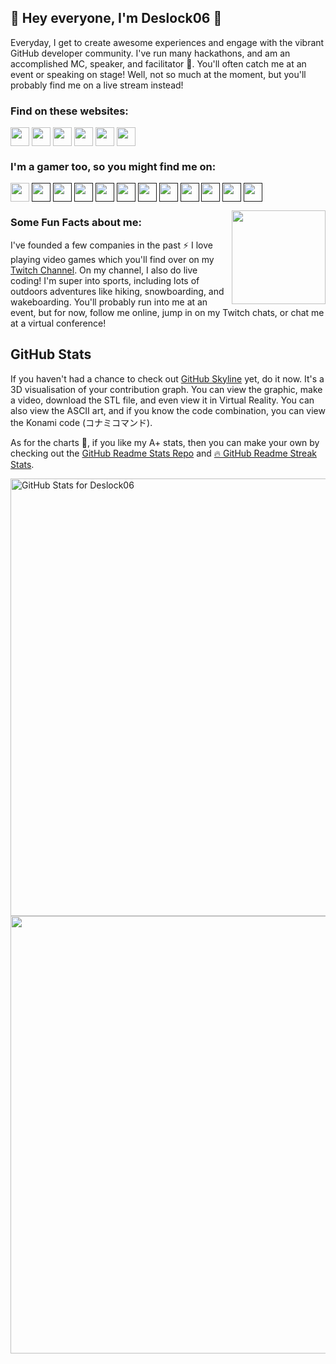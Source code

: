 ## 👋 Hey everyone, I'm Deslock06 👋

<!--
**Deslock06/Deslock06** is a ✨ _special_ ✨ repository because its `README.md` (this file) appears on your GitHub profile -->

<!-- <img src=""> this is another way you can add in images -->

<!--[](https://github.com/Deslock06/Deslock06/blob/master/Deslock06%20Room%20animated.gif)-->

Everyday, I get to create awesome experiences and engage with the vibrant GitHub developer community. I've run many hackathons, and am an accomplished MC, speaker, and facilitator :microphone:. You'll often catch me at an event or speaking on stage! Well, not so much at the moment, but you'll probably find me on a live stream instead!

<!-- ![2021-08-10 20-43-14 2021-08-10 20_45_32](https://user-images.githubusercontent.com/36594527/131284497-24a6db5f-d86d-4548-81cc-fa6aa186892c.gif) -->

### Find on these websites:

<p align="left">
<a href="http://twitter.com/Deslock06" target="blank"><img align="center" src="https://github.com/Deslock06/Deslock06/blob/master/socials/twitter%20(2).png" alt="" height="30" /></a>
<a href="http://linkedin.com/in/Deslock06" target="blank"><img align="center" src="https://github.com/Deslock06/Deslock06/blob/master/socials/transparent-Linkedin-logo-icon.png" alt="" height="30" /></a>
<a href="http://instagram.com/Deslock06" target="blank"><img align="center" src="https://github.com/Deslock06/Deslock06/blob/master/socials/instagram.png" alt="" height="30" /></a>
<a href="http://twitch.tv/Deslock06" target="blank"><img align="center" src="https://github.com/Deslock06/Deslock06/blob/master/socials/twitch.png" alt="" height="30" /></a>
<a href="http://youtube.com/c/Deslock06" target="blank"><img align="center" src="https://github.com/Deslock06/Deslock06/blob/master/socials/youtube.png" alt="" height="30" /></a>
<a href="http://Deslock06.com" target="blank"><img align="center" src="https://github.com/Deslock06/Deslock06/blob/master/socials/chrome.png" alt="" height="30" /></a>
</p>

<!-- TODO add in the rest of the URLs here -->
### I'm a gamer too, so you might find me on:
<a href="https://discordapp.com/invite/f4NFzFt" target="blank"><img align="center" src="https://github.com/Deslock06/Deslock06/blob/master/Game%20Icons/discord.png" height="30" /></a>
<a href=" " target="blank"><img align="center" src="https://github.com/Deslock06/Deslock06/blob/master/Game%20Icons/ESO.png" height="30" /></a> 
<a href=" " target="blank"><img align="center" src="https://github.com/Deslock06/Deslock06/blob/master/Game%20Icons/Epic.png" height="30" /></a> 
<a href=" " target="blank"><img align="center" src="https://github.com/Deslock06/Deslock06/blob/master/Game%20Icons/LoL.png" height="30" /></a>
<a href=" " target="blank"><img align="center" src="https://github.com/Deslock06/Deslock06/blob/master/Game%20Icons/Battlenet.png" height="30" /></a>
<a href=" " target="blank"><img align="center" src="https://github.com/Deslock06/Deslock06/blob/master/Game%20Icons/Xbox.png" height="30" /></a> 
<a href=" " target="blank"><img align="center" src="https://github.com/Deslock06/Deslock06/blob/master/Game%20Icons/PS.png" height="30" /></a> 
<a href="" target="blank"><img align="center" src="https://github.com/Deslock06/Deslock06/blob/master/Game%20Icons/PoGo.png" height="30" /></a> 
<a href="" target="blank"><img align="center" src="https://github.com/Deslock06/Deslock06/blob/master/Game%20Icons/Shadowverse.png" height="30" /></a> 
<a href="" target="blank"><img align="center" src="https://github.com/Deslock06/Deslock06/blob/master/Game%20Icons/Steam.png" height="30" /></a>
<a href="" target="blank"><img align="center" src="https://github.com/Deslock06/Deslock06/blob/master/Game%20Icons/Switch.png" height="30" /></a>
<a href="" target="blank"><img align="center" src="https://github.com/Deslock06/Deslock06/blob/master/Game%20Icons/arena.png" height="30" /></a>

<!--
- [Twitter](http://twitter.com/Deslock06) :bird:
- [Instagram](http://instagram.com/Deslock06) 📸
- [Twitch](http://twitch.tv/Deslock06) 📺 
- [LinkedIn](http://linkedin.com/in/Deslock06) 👩‍💻
- [YouTube](http://youtube.com/c/Deslock06) 📽 
- [Deslock06®™ website](http://Deslock06.com) 🌐 
-->

<img align="right" width="150" height="150" src="https://github.com/Deslock06/Deslock06/blob/master/My-OctocatsShortest.gif"></a>
### Some Fun Facts about me:
I've founded a few companies in the past :zap: I love playing video games which you'll find over on my [Twitch Channel](http://twitch.tv/Deslock06). On my channel, I also do live coding! I'm super into sports, including lots of outdoors adventures like hiking, snowboarding, and wakeboarding. You'll probably run into me at an event, but for now, follow me online, jump in on my Twitch chats, or chat me at a virtual conference!

## GitHub Stats

If you haven't had a chance to check out [GitHub Skyline](https://skyline.github.com/) yet, do it now. It's a 3D visualisation of your contribution graph. You can view the graphic, make a video, download the STL file, and even view it in Virtual Reality. You can also view the ASCII art, and if you know the code combination, you can view the Konami code (コナミコマンド).

As for the charts 🥧, if you like my A+ stats, then you can make your own by checking out the [GitHub Readme Stats Repo](https://github.com/anuraghazra/github-readme-stats) and [🔥 GitHub Readme Streak Stats](https://github-readme-streak-stats.herokuapp.com/demo/).

<img src="https://github-readme-stats.vercel.app/api?username=Deslock06&show_icons=true&include_all_commits=true&count_private=true&theme=jolly&layout=compact" alt="GitHub Stats for Deslock06" width="700">

<img src="https://github-readme-streak-stats.herokuapp.com?user=Deslock06&theme=jolly" width="700">

